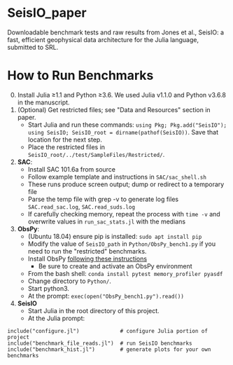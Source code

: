 # SeisIO_paper
Downloadable benchmark tests and raw results from Jones et al., SeisIO: a fast, efficient geophysical data architecture for the Julia language, submitted to SRL.

# How to Run Benchmarks
0. Install Julia ≥1.1 and Python ≥3.6. We used Julia v1.1.0 and Python v3.6.8
in the manuscript.
1. (Optional) Get restricted files; see "Data and Resources" section in paper.
   + Start Julia and run these commands: `using Pkg; Pkg.add("SeisIO"); using SeisIO; SeisIO_root = dirname(pathof(SeisIO))`. Save that location for the next step.
   + Place the restricted files in `SeisIO_root/../test/SampleFiles/Restricted/`.
2. **SAC**:
   + Install SAC 101.6a from source
   + Follow example template and instructions in `SAC/sac_shell.sh`
   + These runs produce screen output; dump or redirect to a temporary file
   + Parse the temp file with grep -v to generate log files `SAC.read_sac.log`, `SAC.read_suds.log`
   + If carefully checking memory, repeat the process with `time -v` and
     overwrite values in `run_sac_stats.jl` with the medians
3. **ObsPy**:
   + (Ubuntu 18.04) ensure pip is installed: `sudo apt install pip`
   + Modify the value of `SeisIO_path` in `Python/ObsPy_bench1.py` if you
     need to run the "restricted" benchmarks.
   + Install ObsPy [following these instructions](https://github.com/obspy/obspy/wiki/Installation-via-Anaconda)
     - Be sure to create and activate an ObsPy environment
   + From the bash shell: `conda install pytest memory_profiler pyasdf`
   + Change directory to `Python/`.
   + Start python3.
   + At the prompt: `exec(open("ObsPy_bench1.py").read())`
4. **SeisIO**
   + Start Julia in the root directory of this project.
   + At the Julia prompt:

```
include("configure.jl")             # configure Julia portion of project
include("benchmark_file_reads.jl")  # run SeisIO benchmarks
include("benchmark_hist.jl")        # generate plots for your own benchmarks
```
